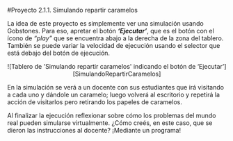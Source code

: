 #Proyecto 2.1.1. Simulando repartir caramelos

La idea de este proyecto es simplemente ver una simulación usando Gobstones. Para eso, apretar el botón **_‘Ejecutar’_**, que es el botón con el ícono de *“play”* que se encuentra abajo a la derecha de la zona del tablero. También se puede variar la velocidad de ejecución usando el selector que está debajo del botón de ejecución.

<center>
![Tablero de 'Simulando repartir caramelos' indicando el botón de ‘Ejecutar’][SimulandoRepartirCaramelos]
</center>

En la simulación se verá a un docente con sus estudiantes que irá visitando a cada uno y dándole un caramelo; luego volverá al escritorio y repetirá la acción de visitarlos pero retirando los papeles de caramelos.

Al finalizar la ejecución reflexionar sobre cómo los problemas del mundo real pueden simularse virtualmente. ¿Cómo creés, en este caso, que se dieron las instrucciones al docente? ¡Mediante un programa!

[SimulandoRepartirCaramelos]: https://raw.githubusercontent.com/gobstones/proyectos-jr/master/Proyectos/Cap.2/2.1.1.Simulando%20repartir%20caramelos/SimulandoRepartirCaramelos-small.png "Tablero de 'Simulando repartir caramelos' indicando el botón de ‘Ejecutar’"
